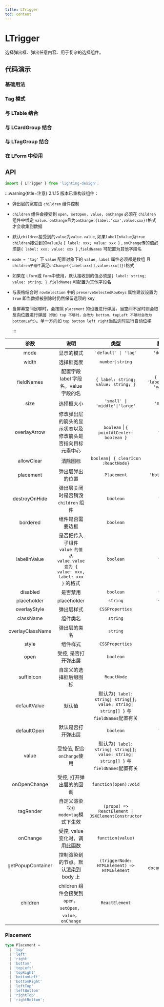 ```yaml
---
title: LTrigger
toc: content
---
```


# LTrigger

选择弹出框、弹出任意内容、用于复杂的选择组件。

## 代码演示

### 基础用法

<code src='./demos/Demo1.tsx'></code>

### Tag 模式

<code src='./demos/Demo3.tsx' ></code>

### 与 LTable 结合

<code src='./demos/Demo4.tsx' ></code>

### 与 LCardGroup 结合

<code src='./demos/Demo5.tsx' ></code>

### 与 LTagGroup 结合

<code src='./demos/Demo6.tsx' ></code>

### 在 LForm 中使用

<code src='./demos/Demo2.tsx' ></code>

## API

```ts
import { LTrigger } from 'lighting-design';
```

:::warning{title=注意}
2.1.15 版本已重构该组件：

- 弹出层的宽度由 `children` 组件控制

- `children` 组件会接受到 `open`，`setOpen`，`value`，`onChange` 必须在 `children` 组件中绑定 `value，onChange`且为`onChange({label:'xxx',value:xxx})`格式才会收集到数据

- 默认`children`接受到的`value`为`value.value`, 如果`labelInValue`为`true` `children`接受到的`value`为 `{ label: xxx; value: xxx }` , `onChange`传的值必须是`{ label: xxx; value: xxx }` ,`fieldNames` 可配置为其他字段名

- `mode = 'tag'` 下 `value` 配置对象下的 `value` , `label` 属性必须都是数组 且`children子组件`满足`onChange({label:xxx[],value:xxx[]})`格式

- 如果在 `LForm`或 `Form`中使用，默认接收到的值必须是`{ label: string; value: string; }` ,`fieldNames` 可配置为其他字段名

- 与表格结合时 `rowSelection` 中的 `preserveSelectedRowKeys` 属性建议设置为 `true` 即当数据被删除时仍然保留选项的 key

- 当屏幕空间足够时，会按照 `placement` 的设置进行弹层。当空间不足时则会取反向位置进行弹层`（例如 top 不够时，会改为 bottom，topLeft 不够时会改为 bottomLeft）`。单一方向如 `top bottom left right`当贴边时进行自动位移

  :::

|       参数        |                                        说明                                         |                                         类型                                          |               默认值                |
| :---------------: | :---------------------------------------------------------------------------------: | :-----------------------------------------------------------------------------------: | :---------------------------------: |
|       mode        |                                     显示的模式                                      |                                 `'default' \| 'tag'`                                  |             `'default'`             |
|       width       |                                     选择框宽度                                      |                                   `number\|string`                                    |                `250`                |
|    fieldNames     |                        配置字段 label 字段名，value 字段的名                        |                          `{ label: string; value: string; }`                          | `{ label: 'label',value: 'value' }` |
|       size        |                                     选择框大小                                      |                            `'small' \| 'middle'\|'large'`                             |             `'middle'`              |
|   overlayArrow    |             修改弹出层的箭头的显示状态以及修改箭头是否指向目标元素中心              |                       `boolean` \| `{ pointAtCenter: boolean }`                       |               `false`               |
|    allowClear     |                                      清除图标                                       |                          `boolean\| { clearIcon :ReactNode}`                          |               `true`                |
|     placement     |                                  弹出层弹出的位置                                   |                                      `Placement`                                      |           `'bottomLeft'`            |
|   destroyOnHide   |                        弹出层关闭时是否销毁 `children` 组件                         |                                       `boolean`                                       |               `false`               |
|     bordered      |                                  组件是否需要边框                                   |                                       `boolean`                                       |               `true`                |
|   labelInValue    | 是否把传入子组件 `value 的值 从 value.value 变为 { value: xxx, label: xxx }` 的格式 |                                       `boolean`                                       |               `false`               |
|     disabled      |                                      是否禁用                                       |                                       `boolean`                                       |               `false`               |
|    placeholder    |                                     placeholder                                     |                                       `string`                                        |             `'请选择'`              |
|   overlayStyle    |                                     弹出层样式                                      |                                    `CSSProperties`                                    |                 `-`                 |
|     className     |                                      组件类名                                       |                                       `string`                                        |                 `-`                 |
| overlayClassName  |                                    弹出层的类名                                     |                                       `string`                                        |                 `-`                 |
|       style       |                                      组件样式                                       |                                    `CSSProperties`                                    |                 `-`                 |
|       open        |                                受控, 是否打开弹出层                                 |                                       `boolean`                                       |                 `-`                 |
|    suffixIcon     |                               自定义的选择框后缀图标                                |                                      `ReactNode`                                      |                 `-`                 |
|   defaultValue    |                                       默认值                                        | 默认为`{ label: string\| string[]; value: string\| string[] }` 与`fieldNames`配置有关 |                 `-`                 |
|    defaultOpen    |                                 默认是否打开弹出层                                  |                                       `boolean`                                       |               `false`               |
|       value       |                             受控值, 配合`onChange`使用                              | 默认为`{ label: string\| string[]; value: string\| string[] }` 与`fieldNames`配置有关 |                 `-`                 |
|   onOpenChange    |                              受控, 打开弹出层的的回调                               |                                 `function(open):void`                                 |                 `-`                 |
|     tagRender     |                         自定义渲染 tag `mode=tag`模式下生效                         |                  `(props) => ReactElement \| JSXElementConstructor`                   |                 `-`                 |
|     onChange      |                           受控, value 变化时，调用此函数                            |                                   `function(value)`                                   |                 `-`                 |
| getPopupContainer |                        控制渲染到的节点。默认渲染到 body 上                         |                      `(triggerNode: HTMLElement) => HTMLElement`                      |        `() => document.body`        |
|     children      |            children 组件会接受到 `open`，`setOpen`，`value`，`onChange`             |                                    `ReactElement`                                     |                 `-`                 |

### Placement

```ts
type Placement =
  | 'top'
  | 'left'
  | 'right'
  | 'bottom'
  | 'topLeft'
  | 'topRight'
  | 'bottomLeft'
  | 'bottomRight'
  | 'leftTop'
  | 'leftBottom'
  | 'rightTop'
  | 'rightBottom';
```
